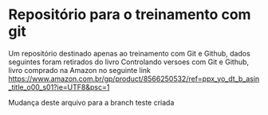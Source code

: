 # Repositório para o treinamento com git

Um repositório destinado apenas ao treinamento com Git e Github, dados seguintes foram retirados do livro Controlando versoes com Git e Github, livro comprado na Amazon no seguinte link https://www.amazon.com.br/gp/product/8566250532/ref=ppx_yo_dt_b_asin_title_o00_s01?ie=UTF8&psc=1

Mudança deste arquivo para a branch teste criada